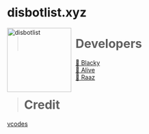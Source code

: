 # disbotlist.xyz
<img width="150" height="150" align="left" style="float: left; margin: 0 10px 0 0;" alt="disbotlist" src="https://media.discordapp.net/attachments/841656048695246878/846739727256125460/20210521_162249.jpg?width=480&height=480">



> # Developers
<a href="https://disbotlist.xyz/user/491577179495333903">👤 Blacky</a><br>
<a href="https://disbotlist.xyz/user/835887877295439932">👤 Alive</a><br>
<a href="https://disbotlist.xyz/user/801478547893387345">👤 Raaz</a><br>


> # Credit
[vcodes](https://vcodes.xyz/)
